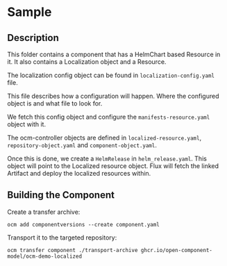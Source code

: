 # Sample

## Description

This folder contains a component that has a HelmChart based Resource in it.
It also contains a Localization object and a Resource.

The localization config object can be found in `localization-config.yaml` file.

This file describes how a configuration will happen. Where the configured object is and
what file to look for.

We fetch this config object and configure the `manifests-resource.yaml` object with it.

The ocm-controller objects are defined in `localized-resource.yaml`, `repository-object.yaml` and
`component-object.yaml`.

Once this is done, we create a `HelmRelease` in `helm_release.yaml`. This object will
point to the Localized resource object. Flux will fetch the linked Artifact and deploy
the localized resources within.

## Building the Component

Create a transfer archive:

```
ocm add componentversions --create component.yaml
```

Transport it to the targeted repository:

```
ocm transfer component ./transport-archive ghcr.io/open-component-model/ocm-demo-localized
```
